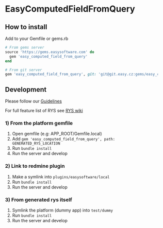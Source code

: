 # EasyComputedFieldFromQuery

<!--
  -- Replace for true repository location
  --
[![coverage report](https://git.easy.cz/platform-2.0/features/easy_computed_field_from_query/badges/master/coverage.svg)](https://git.easy.cz/platform-2.0/features/easy_computed_field_from_query/commits/master)
  --
-->

## How to install

Add to your Gemfile or gems.rb

```ruby
# From gems server
source 'https://gems.easysoftware.com' do
  gem 'easy_computed_field_from_query'
end

# From git server
gem 'easy_computed_field_from_query', git: 'git@git.easy.cz:gems/easy_computed_field_from_query', branch: 'master'
```

## Development

Please follow our [Guidelines](https://git.easy.cz/external/guidelines/wikis/home)

For full feature list of RYS see [RYS wiki](https://github.com/easysoftware/rys/wiki)

### 1) From the platform gemfile

1. Open gemfile (e.g: APP_ROOT/Gemfile.local)
2. Add `gem 'easy_computed_field_from_query', path: GENERATED_RYS_LOCATION`
3. Run `bundle install`
4. Run the server and develop

### 2) Link to redmine plugin

1. Make a symlink into `plugins/easysoftware/local`
2. Run `bundle install`
3. Run the server and develop

### 3) From generated rys itself

1. Symlink the platform (dummy app) into `test/dummy`
2. Run `bundle install`
3. Run the server and develop
